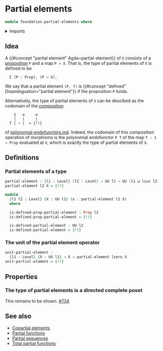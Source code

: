 # Partial elements

```agda
module foundation.partial-elements where
```

<details><summary>Imports</summary>

```agda
open import foundation.dependent-pair-types
open import foundation.unit-type
open import foundation.universe-levels

open import foundation-core.propositions
```

</details>

## Idea

A {{#concept "partial element" Agda=partial-element}} of `X` consists of a
[proposition](foundation-core.propositions.md) `P` and a map `P → X`. That is,
the type of partial elements of `X` is defined to be

```text
  Σ (P : Prop), (P → X).
```

We say that a partial element `(P, f)` is
{{#concept "defined" Disambiguation="partial element"}} if the proposition `P`
holds.

Alternatively, the type of partial elements of `X` can be descibed as the
codomain of the
[composition](species.composition-cauchy-series-species-of-types.md)

```text
    1   ∅     ∅
    |   |     |
  T | ∘ |  = {!!}
```

of [polynomial-endofunctors.md](trees.polynomial-endofunctors.md). Indeed, the
codomain of this composition operation of morphisms is the polynomial
endofunctor `P T` of the map `T : 1 → Prop` evaluated at `X`, which is exactly
the type of partial elements of `X`.

## Definitions

### Partial elements of a type

```agda
partial-element : {l1 : Level} (l2 : Level) → UU l1 → UU (l1 ⊔ lsuc l2)
partial-element l2 X = {!!}

module _
  {l1 l2 : Level} {X : UU l1} (x : partial-element l2 X)
  where

  is-defined-prop-partial-element : Prop l2
  is-defined-prop-partial-element = {!!}

  is-defined-partial-element : UU l2
  is-defined-partial-element = {!!}
```

### The unit of the partial element operator

```agda
unit-partial-element :
  {l1 : Level} {X : UU l1} → X → partial-element lzero X
unit-partial-element = {!!}
```

## Properties

### The type of partial elements is a directed complete poset

This remains to be shown.
[#734](https://github.com/UniMath/agda-unimath/issues/734)

## See also

- [Copartial elements](foundation.copartial-elements.md)
- [Partial functions](foundation.partial-functions.md)
- [Partial sequences](foundation.partial-sequences.md)
- [Total partial functions](foundation.total-partial-functions.md)
